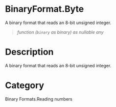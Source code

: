 # BinaryFormat.Byte
A binary format that reads an 8-bit unsigned integer.
> _function (<code>binary</code> as binary) as nullable any_

# Description 
A binary format that reads an 8-bit unsigned integer.
# Category 
Binary Formats.Reading numbers
